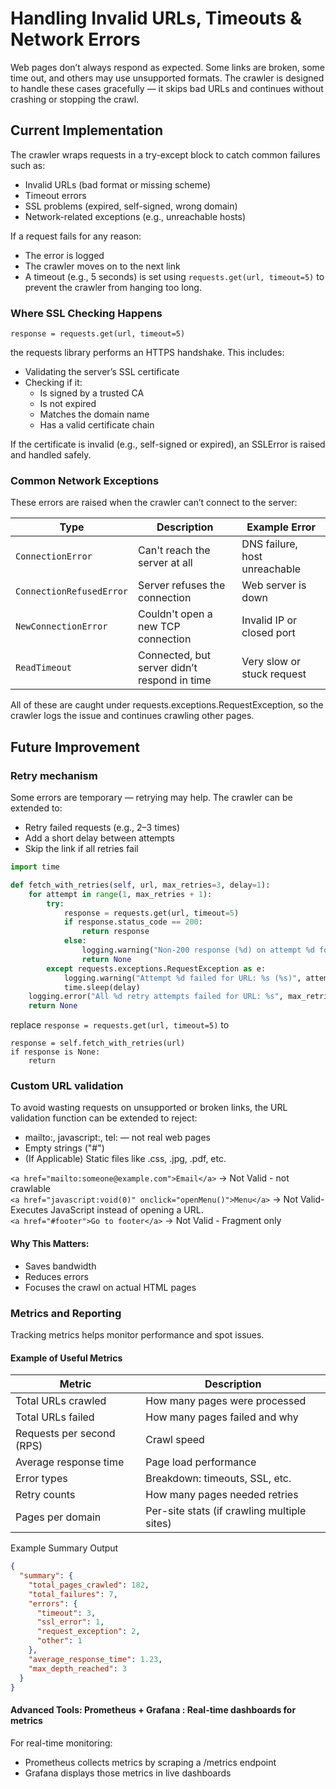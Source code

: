 # Handling Invalid URLs, Timeouts & Network Errors
Web pages don’t always respond as expected. Some links are broken, some time out, and others may use unsupported formats. The crawler is designed to handle these cases gracefully — it skips bad URLs and continues without crashing or stopping the crawl.


## Current Implementation
The crawler wraps requests in a try-except block to catch common failures such as:

* Invalid URLs (bad format or missing scheme)
* Timeout errors
* SSL problems (expired, self-signed, wrong domain)
* Network-related exceptions (e.g., unreachable hosts)

If a request fails for any reason:

- The error is logged
- The crawler moves on to the next link
- A timeout (e.g., 5 seconds) is set using `requests.get(url, timeout=5)` to prevent the crawler from hanging too long.

### Where SSL Checking Happens
```
response = requests.get(url, timeout=5)
```

the requests library performs an HTTPS handshake. This includes:

- Validating the server’s SSL certificate
- Checking if it:
  - Is signed by a trusted CA
  - Is not expired
  - Matches the domain name
  - Has a valid certificate chain

If the certificate is invalid (e.g., self-signed or expired), an SSLError is raised and handled safely.

### Common Network Exceptions

These errors are raised when the crawler can’t connect to the server:


| Type                         | Description                                 | Example Error                 |
|------------------------------|---------------------------------------------|-------------------------------|
| `ConnectionError`            | Can't reach the server at all               | DNS failure, host unreachable |
| `ConnectionRefusedError`     | Server refuses the connection               | Web server is down            |
| `NewConnectionError` | Couldn't open a new TCP connection          | Invalid IP or closed port     |
| `ReadTimeout`                | Connected, but server didn’t respond in time | Very slow or stuck request    |

All of these are caught under requests.exceptions.RequestException, so the crawler logs the issue and continues crawling other pages.


## Future Improvement

### Retry mechanism

Some errors are temporary — retrying may help. The crawler can be extended to:
- Retry failed requests (e.g., 2–3 times)
- Add a short delay between attempts
- Skip the link if all retries fail

``` python
import time

def fetch_with_retries(self, url, max_retries=3, delay=1):
    for attempt in range(1, max_retries + 1):
        try:
            response = requests.get(url, timeout=5)
            if response.status_code == 200:
                return response
            else:
                logging.warning("Non-200 response (%d) on attempt %d for URL: %s", response.status_code, attempt, url)
                return None
        except requests.exceptions.RequestException as e:
            logging.warning("Attempt %d failed for URL: %s (%s)", attempt, url, e)
            time.sleep(delay)
    logging.error("All %d retry attempts failed for URL: %s", max_retries, url)
    return None
```

replace `response = requests.get(url, timeout=5)` to 
```
response = self.fetch_with_retries(url)
if response is None:
    return
```


### Custom URL validation 
To avoid wasting requests on unsupported or broken links, the URL validation function can be extended to reject:
- mailto:, javascript:, tel: — not real web pages
- Empty strings ("#")
- (If Applicable) Static files like .css, .jpg, .pdf, etc.

`<a href="mailto:someone@example.com">Email</a>` -> Not Valid - not crawlable
<br>
`<a href="javascript:void(0)" onclick="openMenu()">Menu</a>` -> Not Valid- Executes JavaScript instead of opening a URL.
<br>
`<a href="#footer">Go to footer</a>`                 -> Not Valid - Fragment only

#### Why This Matters:
- Saves bandwidth
- Reduces errors
- Focuses the crawl on actual HTML pages

### Metrics and Reporting 

Tracking metrics helps monitor performance and spot issues.

#### Example of Useful Metrics

| Metric                     | Description                              |
|----------------------------|------------------------------------------|
|  Total URLs crawled        | How many pages were processed            |
|  Total URLs failed         | How many pages failed and why            |
|  Requests per second (RPS) | Crawl speed                              |
|  Average response time     | 	Page load performance                   |
|  Error types               | Breakdown: timeouts, SSL, etc.           |
|  Retry counts              | How many pages needed retries|
|  Pages per domain          | Per-site stats (if crawling multiple sites)   |

Example Summary Output
```json
{
  "summary": {
    "total_pages_crawled": 182,
    "total_failures": 7,
    "errors": {
      "timeout": 3,
      "ssl_error": 1,
      "request_exception": 2,
      "other": 1
    },
    "average_response_time": 1.23,
    "max_depth_reached": 3
  }
}
```
#### Advanced Tools: Prometheus + Grafana :	Real-time dashboards for metrics

For real-time monitoring:
- Prometheus collects metrics by scraping a /metrics endpoint
- Grafana displays those metrics in live dashboards
